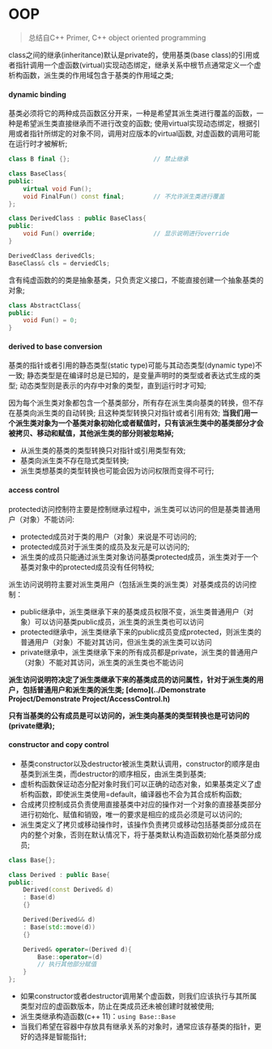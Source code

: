 # OOP

> 总结自C++ Primer, C++ object oriented programming

class之间的继承(inheritance)默认是private的，使用基类(base class)的引用或者指针调用一个虚函数(virtual)实现动态绑定，继承关系中根节点通常定义一个虚析构函数，派生类的作用域包含于基类的作用域之类;

#### dynamic binding

基类必须将它的两种成员函数区分开来，一种是希望其派生类进行覆盖的函数，一种是希望派生类直接继承而不进行改变的函数; 使用virtual实现动态绑定，根据引用或者指针所绑定的对象不同，调用对应版本的virtual函数, 对虚函数的调用可能在运行时才被解析;
```c++
class B final {};						// 禁止继承

class BaseClass{
public:
	virtual void Fun();
	void FinalFun() const final;		// 不允许派生类进行覆盖	
};

class DerivedClass : public BaseClass{
public:
	void Fun() override;				// 显示说明进行override
}

DerivedClass derivedCls;
BaseClass& cls = derviedCls;
```

含有纯虚函数的的类是抽象基类，只负责定义接口，不能直接创建一个抽象基类的对象;
```c++
class AbstractClass{
public:
	void Fun() = 0;
}
```

#### derived to base conversion

基类的指针或者引用的静态类型(static type)可能与其动态类型(dynamic type)不一致; 静态类型是在编译时总是已知的，是变量声明时的类型或者表达式生成的类型; 动态类型则是表示的内存中对象的类型，直到运行时才可知;

因为每个派生类对象都包含一个基类部分，所有存在派生类向基类的转换，但不存在基类向派生类的自动转换; 且这种类型转换只对指针或者引用有效; **当我们用一个派生类对象为一个基类对象初始化或者赋值时，只有该派生类中的基类部分才会被拷贝、移动和赋值，其他派生类的部分则被忽略掉;**
- 从派生类的基类的类型转换只对指针或引用类型有效;
- 基类向派生类不存在隐式类型转换;
- 派生类想基类的类型转换也可能会因为访问权限而变得不可行;

#### access control

protected访问控制符主要是控制继承过程中，派生类可以访问的但是基类普通用户（对象）不能访问:
- protected成员对于类的用户（对象）来说是不可访问的;
- protected成员对于派生类的成员及友元是可以访问的;
- 派生类的成员只能通过派生类对象访问基类protected成员，派生类对于一个基类对象中的protected成员没有任何特权;

派生访问说明符主要对派生类用户（包括派生类的派生类）对基类成员的访问控制：
- public继承中，派生类继承下来的基类成员权限不变，派生类普通用户（对象）可以访问基类public成员，派生类的派生类也可以访问
- protected继承中，派生类继承下来的public成员变成protected，则派生类的普通用户（对象）不能对其访问，但派生类的派生类可以访问
- private继承中，派生类继承下来的所有成员都是private，派生类的普通用户（对象）不能对其访问，派生类的派生类也不能访问

**派生访问说明符决定了派生类继承下来的基类成员的访问属性，针对于派生类的用户，包括普通用户和派生类的派生类; [demo](../Demonstrate Project/Demonstrate Project/AccessControl.h)**

**只有当基类的公有成员是可以访问的，派生类向基类的类型转换也是可访问的(private继承);**

#### constructor and copy control

- 基类constructor以及destructor被派生类默认调用，constructor的顺序是由基类到派生类，而destructor的顺序相反，由派生类到基类;
- 虚析构函数保证动态分配对象时我们可以正确的动态对象，如果基类定义了虚析构函数，即使派生类使用=default，编译器也不会为其合成析构函数;
- 合成拷贝控制成员负责使用直接基类中对应的操作对一个对象的直接基类部分进行初始化、赋值和销毁，唯一的要求是相应的成员必须是可以访问的;
- 派生类定义了拷贝或移动操作时，该操作负责拷贝或移动包括基类部分成员在内的整个对象，否则在默认情况下，将于基类默认构造函数初始化基类部分成员;
```c++
class Base{};

class Derived : public Base{
public:
	Derived(const Derived& d)
	: Base(d)
	{}

	Derived(Derived&& d)
	: Base(std::move(d))
	{}

	Derived& operator=(Derived d){
		Base::operator=(d)
		// 执行其他部分赋值
	}
};
```
- 如果constructor或者destructor调用某个虚函数，则我们应该执行与其所属类型对应的虚函数版本，防止在类成员还未被创建时就被使用;
- 派生类继承构造函数(c++ 11)：`using Base::Base`
- 当我们希望在容器中存放具有继承关系的对象时，通常应该存基类的指针，更好的选择是智能指针;
